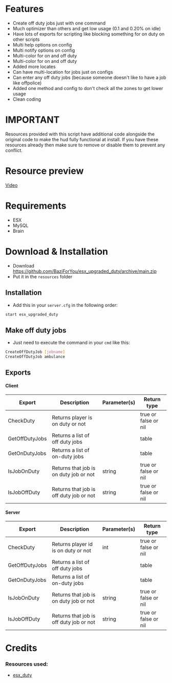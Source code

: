 # Features
- Create off duty jobs just with one command
- Much optimizer than others and get low usage (0.1 and 0.20% on idle)
- Have lots of exports for scripting like blocking something for on duty on other scripts
- Multi help options on config
- Multi notify options on config
- Multi-color for on and off duty
- Multi-color for on and off duty
- Added more locates
- Can have multi-location for jobs just on configs
- Can enter any off duty jobs (because someone doesn't like to have a job like offpolice)
- Added one method and config to don't check all the zones to get lower usage
- Clean coding

# IMPORTANT

Resources provided with this script have additional code alongside the original code to make the hud fully functional at install. If you have these resources already then make sure to remove or disable them to prevent any conflict.

# Resource preview
[Video](https://streamable.com/gv66i1)

# Requirements
- ESX
- MySQL
- Brain

# Download & Installation

- Download https://github.com/BaziForYou/esx_upgraded_duty/archive/main.zip
- Put it in the `resources` folder 

## Installation	
- Add this in your `server.cfg` in the following order:
```bash
start esx_upgraded_duty
```

## Make off duty jobs	
- Just need to execute the command in your `cmd` like this:
```bash
CreateOffDutyJob [jobname]
CreateOffDutyJob ambulance
```

## Exports	
#### Client

| Export                         | Description                               | Parameter(s)  | Return type          |
|--------------------------------|-------------------------------------------|---------------|----------------------|
| CheckDuty                      | Returns player is on duty or not          |               | true or false or nil |
| GetOffDutyJobs                 | Returns a list of off duty jobs           |               | table                |
| GetOnDutyJobs                  | Returns a list of on-duty jobs            |               | table                |
| IsJobOnDuty                    | Returns that job is on duty job or not    | string        | true or false or nil |
| IsJobOffDuty                   | Returns that job is off duty job or not   | string        | true or false or nil |

#### Server

| Export                         | Description                               | Parameter(s)  | Return type          |
|--------------------------------|-------------------------------------------|---------------|----------------------|
| CheckDuty                      | Returns player id is on duty or not       | int           | true or false or nil |
| GetOffDutyJobs                 | Returns a list of off duty jobs           |               | table                |
| GetOnDutyJobs                  | Returns a list of on-duty jobs            |               | table                |
| IsJobOnDuty                    | Returns that job is on duty job or not    | string        | true or false or nil |
| IsJobOffDuty                   | Returns that job is off duty job or not   | string        | true or false or nil |



# Credits

###  Resources used:
- [esx_duty](https://github.com/qalle-git/esx_duty)
